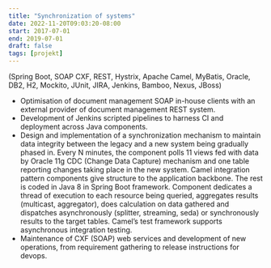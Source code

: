 ```yaml
---
title: "Synchronization of systems"
date: 2022-11-20T09:03:20-08:00
start: 2017-07-01
end: 2019-07-01
draft: false
tags: [projekt]
---
```


(Spring Boot, SOAP CXF, REST, Hystrix, Apache Camel, MyBatis, Oracle, DB2, H2, Mockito, JUnit, JIRA, Jenkins, Bamboo, Nexus, JBoss)
- Optimisation of document management SOAP in-house clients with an external provider of document management REST system.
- Development of Jenkins scripted pipelines to harness CI and deployment across Java components.
- Design and implementation of a synchronization mechanism to maintain data integrity between the legacy and a new system being gradually phased in. Every N minutes, the component polls 11 views fed with data by Oracle 11g CDC (Change Data Capture) mechanism and one table reporting changes taking place in the new system. Camel integration pattern components give structure to the application backbone. The rest is coded in Java 8 in Spring Boot framework. Component dedicates a thread of execution to each resource being queried, aggregates results (multicast, aggregator), does calculation on data gathered and dispatches asynchronously (splitter, streaming, seda) or synchronously results to the target tables. Camel’s test framework supports asynchronous integration testing.
- Maintenance of CXF (SOAP) web services and development of new operations, from requirement gathering to release instructions for devops.
